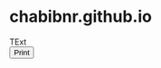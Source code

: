 # chabibnr.github.io

<div>
  TExt
</div>
<button class='button-print' onclick='javascript:window.print()'>Print</button>
<style>
  @media print{
  .button-print{
  display:none
  }
  }
  <style>
